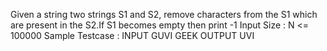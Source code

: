 Given a string two strings S1 and S2, remove characters from the S1 which are present in the S2.If S1 becomes empty then print -1
Input Size : N <= 100000
Sample Testcase :
INPUT
GUVI GEEK
OUTPUT
UVI